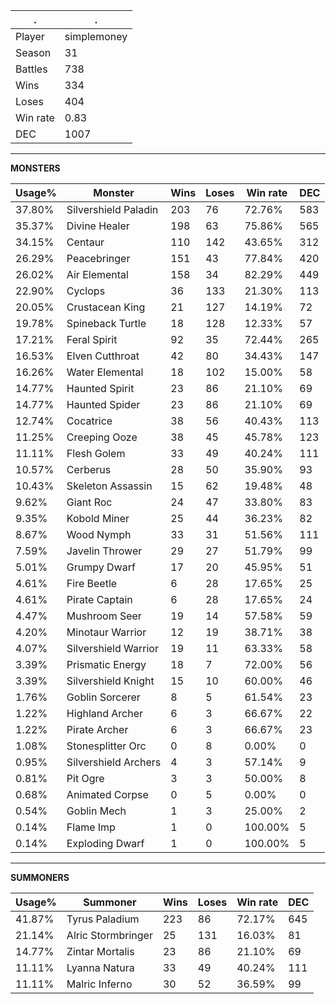 .|.
|-|-
Player|simplemoney
Season|31
Battles|738
Wins|334
Loses|404
Win rate|0.83
DEC|1007

---
**MONSTERS**

Usage%|Monster|Wins|Loses|Win rate|DEC|
-|-|-|-|-|-|
37.80%|Silvershield Paladin|203|76|72.76%|583|
35.37%|Divine Healer|198|63|75.86%|565|
34.15%|Centaur|110|142|43.65%|312|
26.29%|Peacebringer|151|43|77.84%|420|
26.02%|Air Elemental|158|34|82.29%|449|
22.90%|Cyclops|36|133|21.30%|113|
20.05%|Crustacean King|21|127|14.19%|72|
19.78%|Spineback Turtle|18|128|12.33%|57|
17.21%|Feral Spirit|92|35|72.44%|265|
16.53%|Elven Cutthroat|42|80|34.43%|147|
16.26%|Water Elemental|18|102|15.00%|58|
14.77%|Haunted Spirit|23|86|21.10%|69|
14.77%|Haunted Spider|23|86|21.10%|69|
12.74%|Cocatrice|38|56|40.43%|113|
11.25%|Creeping Ooze|38|45|45.78%|123|
11.11%|Flesh Golem|33|49|40.24%|111|
10.57%|Cerberus|28|50|35.90%|93|
10.43%|Skeleton Assassin|15|62|19.48%|48|
9.62%|Giant Roc|24|47|33.80%|83|
9.35%|Kobold Miner|25|44|36.23%|82|
8.67%|Wood Nymph|33|31|51.56%|111|
7.59%|Javelin Thrower|29|27|51.79%|99|
5.01%|Grumpy Dwarf|17|20|45.95%|51|
4.61%|Fire Beetle|6|28|17.65%|25|
4.61%|Pirate Captain|6|28|17.65%|24|
4.47%|Mushroom Seer|19|14|57.58%|59|
4.20%|Minotaur Warrior|12|19|38.71%|38|
4.07%|Silvershield Warrior|19|11|63.33%|58|
3.39%|Prismatic Energy|18|7|72.00%|56|
3.39%|Silvershield Knight|15|10|60.00%|46|
1.76%|Goblin Sorcerer|8|5|61.54%|23|
1.22%|Highland Archer|6|3|66.67%|22|
1.22%|Pirate Archer|6|3|66.67%|23|
1.08%|Stonesplitter Orc|0|8|0.00%|0|
0.95%|Silvershield Archers|4|3|57.14%|9|
0.81%|Pit Ogre|3|3|50.00%|8|
0.68%|Animated Corpse|0|5|0.00%|0|
0.54%|Goblin Mech|1|3|25.00%|2|
0.14%|Flame Imp|1|0|100.00%|5|
0.14%|Exploding Dwarf|1|0|100.00%|5|

---
**SUMMONERS**

Usage%|Summoner|Wins|Loses|Win rate|DEC|
-|-|-|-|-|-|
41.87%|Tyrus Paladium|223|86|72.17%|645|
21.14%|Alric Stormbringer|25|131|16.03%|81|
14.77%|Zintar Mortalis|23|86|21.10%|69|
11.11%|Lyanna Natura|33|49|40.24%|111|
11.11%|Malric Inferno|30|52|36.59%|99|
